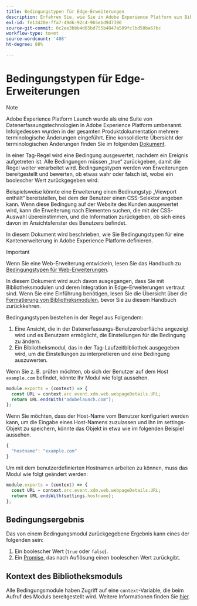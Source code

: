 ```yaml
---
title: Bedingungstypen für Edge-Erweiterungen
description: Erfahren Sie, wie Sie in Adobe Experience Platform ein Bibliotheksmodul des Typs „condition-type“ für eine Edge-Erweiterung definieren.
exl-id: fe13420e-ffa7-49d6-92c4-965ebd9d7390
source-git-commit: 0c2ee3bbb4d85bd755b4847a509fc7bd50ba67bc
workflow-type: tm+mt
source-wordcount: '408'
ht-degree: 88%

---
```


# Bedingungstypen für Edge-Erweiterungen

>[!NOTE]
>
> Adobe Experience Platform Launch wurde als eine Suite von Datenerfassungstechnologien in Adobe Experience Platform umbenannt. Infolgedessen wurden in der gesamten Produktdokumentation mehrere terminologische Änderungen eingeführt. Eine konsolidierte Übersicht der terminologischen Änderungen finden Sie im folgenden [Dokument](../../term-updates.md).

In einer Tag-Regel wird eine Bedingung ausgewertet, nachdem ein Ereignis aufgetreten ist. Alle Bedingungen müssen „true“ zurückgeben, damit die Regel weiter verarbeitet wird. Bedingungstypen werden von Erweiterungen bereitgestellt und bewerten, ob etwas wahr oder falsch ist, wobei ein boolescher Wert zurückgegeben wird.

Beispielsweise könnte eine Erweiterung einen Bedinungstyp „Viewport enthält“ bereitstellen, bei dem der Benutzer einen CSS-Selektor angeben kann. Wenn diese Bedingung auf der Website des Kunden ausgewertet wird, kann die Erweiterung nach Elementen suchen, die mit der CSS-Auswahl übereinstimmen, und die Information zurückgeben, ob sich eines davon im Ansichtsfenster des Benutzers befindet.

In diesem Dokument wird beschrieben, wie Sie Bedingungstypen für eine Kantenerweiterung in Adobe Experience Platform definieren.

>[!IMPORTANT]
>
>Wenn Sie eine Web-Erweiterung entwickeln, lesen Sie das Handbuch zu [Bedingungstypen für Web-Erweiterungen](../web/condition-types.md).
>
>In diesem Dokument wird auch davon ausgegangen, dass Sie mit Bibliotheksmodulen und deren Integration in Edge-Erweiterungen vertraut sind. Wenn Sie eine Einführung benötigen, lesen Sie die Übersicht über die [Formatierung von Bibliotheksmodulen](./format.md), bevor Sie zu diesem Handbuch zurückkehren.

Bedingungstypen bestehen in der Regel aus Folgendem:

1. Eine Ansicht, die in der Datenerfassungs-Benutzeroberfläche angezeigt wird und es Benutzern ermöglicht, die Einstellungen für die Bedingung zu ändern.
2. Ein Bibliotheksmodul, das in der Tag-Laufzeitbibliothek ausgegeben wird, um die Einstellungen zu interpretieren und eine Bedingung auszuwerten.

Wenn Sie z. B. prüfen möchten, ob sich der Benutzer auf dem Host `example.com` befindet, könnte Ihr Modul wie folgt aussehen.

```js
module.exports = (context) => {
  const URL = context.arc.event.xdm.web.webpageDetails.URL;
  return URL.endsWith("adobelaunch.com");
};
```

Wenn Sie möchten, dass der Host-Name vom Benutzer konfiguriert werden kann, um die Eingabe eines Host-Namens zuzulassen und ihn im settings-Objekt zu speichern, könnte das Objekt in etwa wie im folgenden Beispiel aussehen.

```js
{
  "hostname": "example.com"
}
```

Um mit dem benutzerdefinierten Hostnamen arbeiten zu können, muss das Modul wie folgt geändert werden:

```js
module.exports = (context) => {
  const URL = context.arc.event.xdm.web.webpageDetails.URL;
  return URL.endsWith(settings.hostname);
};
```

## Bedingungsergebnis

Das von einem Bedingungsmodul zurückgegebene Ergebnis kann eines der folgenden sein:

1. Ein boolescher Wert (`true` oder `false`).
1. Ein [Promise](https://developer.mozilla.org/de-DE/docs/Web/JavaScript/Reference/Global_Objects/Promise), das nach Auflösung einen booleschen Wert zurückgibt.

## Kontext des Bibliotheksmoduls

Alle Bedingungsmodule haben Zugriff auf eine `context`-Variable, die beim Aufruf des Moduls bereitgestellt wird. Weitere Informationen finden Sie [hier](./context.md).
